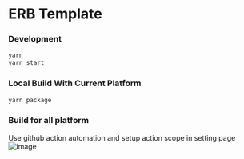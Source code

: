 # ERB Template

### Development

``` bash
yarn
yarn start
```

### Local Build With Current Platform

``` bash
yarn package
```

### Build for all platform

Use github action automation and setup action scope in setting page
![image](https://github.com/vincecao/erb-template/assets/17363908/9a99e73f-1073-4779-ba4b-1e8ab42daf2d)
